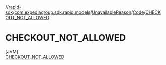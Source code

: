 //[rapid-sdk](../../../../../index.md)/[com.expediagroup.sdk.rapid.models](../../../index.md)/[UnavailableReason](../../index.md)/[Code](../index.md)/[CHECKOUT_NOT_ALLOWED](index.md)

# CHECKOUT_NOT_ALLOWED

[JVM]\
[CHECKOUT_NOT_ALLOWED](index.md)
